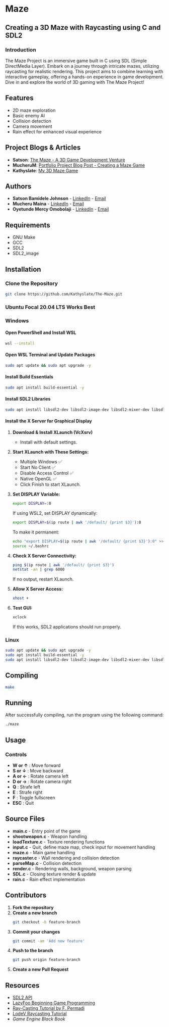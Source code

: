 # Maze

## Creating a 3D Maze with Raycasting using C and SDL2

### Introduction
The Maze Project is an immersive game built in C using SDL (Simple DirectMedia Layer). Embark on a journey through intricate mazes, utilizing raycasting for realistic rendering. This project aims to combine learning with interactive gameplay, offering a hands-on experience in game development. Dive in and explore the world of 3D gaming with The Maze Project!

## Features
- 2D maze exploration
- Basic enemy AI
- Collision detection
- Camera movement
- Rain effect for enhanced visual experience

## Project Blogs & Articles
- **Satson**: [The Maze - A 3D Game Development Venture](https://medium.com/@satsunjohnson/the-maze-a-3d-game-development-venture-ef4396136283)
- **MucheruM**: [Portfolio Project Blog Post - Creating a Maze Game](https://www.linkedin.com/pulse/portfolio-project-blog-post-creating-maze-game-peter-mucheru-eij0f)
- **Kathyslate**: [My 3D Maze Game](https://www.linkedin.com/pulse/my-3d-maze-game-oyetunde-mercy-ok65f)

## Authors
- **Satson Bamidele Johnson** - [LinkedIn](https://www.linkedin.com/in/satson-johnson-03b253153/) - [Email](mailto:satsunjohnson@gmail.com)
- **Mucheru Maina** - [LinkedIn](https://www.linkedin.com/in/peter-mucheru-heru/) - [Email](mailto:petermucheru420@gmail.com)
- **Oyetunde Mercy Omobolaji** - [LinkedIn](https://www.linkedin.com/in/oyetunde-mercy-44b186292?trk=contact-info) - [Email](mailto:mercyoyetunde98@gmail.com)

## Requirements
- GNU Make
- GCC
- SDL2
- SDL2_image

## Installation
### Clone the Repository
```bash
git clone https://github.com/Kathyslate/The-Maze.git
```

### Ubuntu Focal 20.04 LTS Works Best

### Windows
#### Open PowerShell and Install WSL
```bash
wsl --install
```

#### Open WSL Terminal and Update Packages
```bash
sudo apt update && sudo apt upgrade -y
```

#### Install Build Essentials
```bash
sudo apt install build-essential -y
```

#### Install SDL2 Libraries
```bash
sudo apt install libsdl2-dev libsdl2-image-dev libsdl2-mixer-dev libsdl2-ttf-dev -y
```

#### Install the X Server for Graphical Display
1. **Download & Install XLaunch (VcXsrv)**
   - Install with default settings.

2. **Start XLaunch with These Settings:**
   - Multiple Windows ✅
   - Start No Client ✅
   - Disable Access Control ✅
   - Native OpenGL ✅
   - Click Finish to start XLaunch.

3. **Set DISPLAY Variable:**
   ```bash
   export DISPLAY=:0
   ```
   If using WSL2, set DISPLAY dynamically:
   ```bash
   export DISPLAY=$(ip route | awk '/default/ {print $3}'):0
   ```
   To make it permanent:
   ```bash
   echo "export DISPLAY=$(ip route | awk '/default/ {print $3}'):0" >> ~/.bashrc
   source ~/.bashrc
   ```

4. **Check X Server Connectivity:**
   ```bash
   ping $(ip route | awk '/default/ {print $3}')
   netstat -an | grep 6000
   ```
   If no output, restart XLaunch.

5. **Allow X Server Access:**
   ```bash
   xhost +
   ```

6. **Test GUI:**
   ```bash
   xclock
   ```
   If this works, SDL2 applications should run properly.

### Linux
```bash
sudo apt update && sudo apt upgrade -y
sudo apt install build-essential -y
sudo apt install libsdl2-dev libsdl2-image-dev libsdl2-mixer-dev libsdl2-ttf-dev -y
```

## Compiling
```bash
make
```

## Running
After successfully compiling, run the program using the following command:
```bash
./maze
```

## Usage
### Controls
- **W or ↑** : Move forward
- **S or ↓** : Move backward
- **A or ←** : Rotate camera left
- **D or →** : Rotate camera right
- **Q** : Strafe left
- **E** : Strafe right
- **F** : Toggle fullscreen
- **ESC** : Quit

## Source Files
- **main.c** - Entry point of the game
- **shootweapon.c** - Weapon handling
- **loadTexture.c** - Texture rendering functions
- **input.c** - Quit, define maze map, check input for movement handling
- **maze.c** - Main game handling
- **raycaster.c** - Wall rendering and collision detection
- **parseMap.c** - Collision detection
- **render.c** - Rendering walls, background, weapon parsing
- **SDL.c** - Closing texture render & update
- **rain.c** - Rain effect implementation

## Contributors
1. **Fork the repository**
2. **Create a new branch**
   ```bash
   git checkout -b feature-branch
   ```
3. **Commit your changes**
   ```bash
   git commit -am 'Add new feature'
   ```
4. **Push to the branch**
   ```bash
   git push origin feature-branch
   ```
5. **Create a new Pull Request**

## Resources
- [SDL2 API](https://wiki.libsdl.org/FrontPage)
- [LazyFoo Beginning Game Programming](http://lazyfoo.net/tutorials/SDL/index.php)
- [Ray-Casting Tutorial by F. Permadi](https://permadi.com/1996/05/ray-casting-tutorial-table-of-contents/)
- [LodeV Raycasting Tutorial](https://lodev.org/cgtutor/raycasting.html)
- *Game Engine Black Book*


